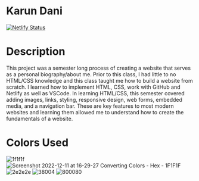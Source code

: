 # Karun Dani 
[![Netlify Status](https://api.netlify.com/api/v1/badges/5ab1d7ec-277e-4e6f-a292-721caa2da7fe/deploy-status)](https://app.netlify.com/sites/about-me-kndi9/deploys)

# Description
This project was a semester long process of creating a website that serves as a personal biography/about me. Prior to this class, I had little to no HTML/CSS knowledge and this class taught me how to build a website from scratch. I learned how to implement HTML, CSS, work with GitHub and Netlify as well as VSCode. In learning HTML/CSS, this semester covered adding images, links, styling, responsive design, web forms, embedded media, and a navigation bar. These are key features to most modern websites and learning them allowed me to understand how to create the fundamentals of a website.

# Colors Used
![1f1f1f](https://user-images.githubusercontent.com/87029571/206929783-04b63f5e-a705-48fd-8712-3e3a51c49bbe.png)
![Screenshot 2022-12-11 at 16-29-27 Converting Colors - Hex - 1F1F1F](https://user-images.githubusercontent.com/87029571/206929863-513a67fe-0797-4063-9a80-0cb7283fe8ab.png)
![2e2e2e](https://user-images.githubusercontent.com/87029571/206929780-41fda08a-3926-44de-a88c-babf228f4cb0.png)
![38004](https://user-images.githubusercontent.com/87029571/206929781-9c7d9ce1-b27c-4731-8087-ca275283a4c2.png)
![800080](https://user-images.githubusercontent.com/87029571/206929782-fb8b2f0c-a229-46f9-9ad8-370957f83e4e.png)


